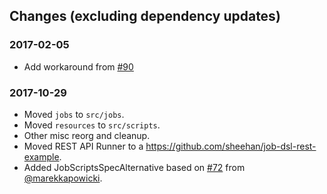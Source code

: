 ## Changes (excluding dependency updates)

### 2017-02-05
* Add workaround from [#90](https://github.com/sheehan/job-dsl-gradle-example/issues/90)

### 2017-10-29
* Moved `jobs` to `src/jobs`.
* Moved `resources` to `src/scripts`.
* Other misc reorg and cleanup.
* Moved REST API Runner to a https://github.com/sheehan/job-dsl-rest-example.
* Added JobScriptsSpecAlternative based on [#72](https://github.com/sheehan/job-dsl-gradle-example/pull/72) from [@marekkapowicki](https://github.com/marekkapowicki).
